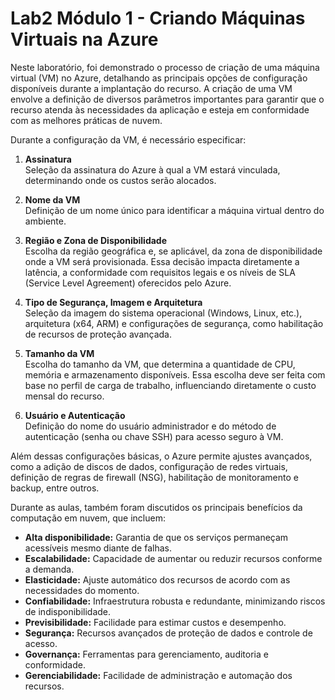 # Lab2 Módulo 1 - Criando Máquinas Virtuais na Azure

Neste laboratório, foi demonstrado o processo de criação de uma máquina virtual (VM) no Azure, detalhando as principais opções de configuração disponíveis durante a implantação do recurso. A criação de uma VM envolve a definição de diversos parâmetros importantes para garantir que o recurso atenda às necessidades da aplicação e esteja em conformidade com as melhores práticas de nuvem.

Durante a configuração da VM, é necessário especificar:

1. **Assinatura**  
   Seleção da assinatura do Azure à qual a VM estará vinculada, determinando onde os custos serão alocados.

2. **Nome da VM**  
   Definição de um nome único para identificar a máquina virtual dentro do ambiente.

3. **Região e Zona de Disponibilidade**  
   Escolha da região geográfica e, se aplicável, da zona de disponibilidade onde a VM será provisionada. Essa decisão impacta diretamente a latência, a conformidade com requisitos legais e os níveis de SLA (Service Level Agreement) oferecidos pelo Azure.

4. **Tipo de Segurança, Imagem e Arquitetura**  
   Seleção da imagem do sistema operacional (Windows, Linux, etc.), arquitetura (x64, ARM) e configurações de segurança, como habilitação de recursos de proteção avançada.

5. **Tamanho da VM**  
   Escolha do tamanho da VM, que determina a quantidade de CPU, memória e armazenamento disponíveis. Essa escolha deve ser feita com base no perfil de carga de trabalho, influenciando diretamente o custo mensal do recurso.

6. **Usuário e Autenticação**  
   Definição do nome do usuário administrador e do método de autenticação (senha ou chave SSH) para acesso seguro à VM.

Além dessas configurações básicas, o Azure permite ajustes avançados, como a adição de discos de dados, configuração de redes virtuais, definição de regras de firewall (NSG), habilitação de monitoramento e backup, entre outros.

Durante as aulas, também foram discutidos os principais benefícios da computação em nuvem, que incluem:

- **Alta disponibilidade:** Garantia de que os serviços permaneçam acessíveis mesmo diante de falhas.
- **Escalabilidade:** Capacidade de aumentar ou reduzir recursos conforme a demanda.
- **Elasticidade:** Ajuste automático dos recursos de acordo com as necessidades do momento.
- **Confiabilidade:** Infraestrutura robusta e redundante, minimizando riscos de indisponibilidade.
- **Previsibilidade:** Facilidade para estimar custos e desempenho.
- **Segurança:** Recursos avançados de proteção de dados e controle de acesso.
- **Governança:** Ferramentas para gerenciamento, auditoria e conformidade.
- **Gerenciabilidade:** Facilidade de administração e automação dos recursos.
